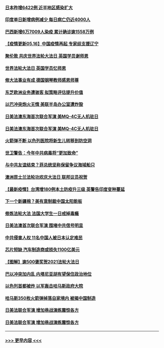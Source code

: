 #### [日本昨增6422例 近半地区感染扩大](../pages/prog202/a103120806.md?t=05162002) 
#### [印度单日新增病例减少 每日病亡仍近4000人](../pages/prog202/a103120532.md?t=05162002) 
#### [巴西新增6万7009人染疫 累计确诊逾1558万例](../pages/prog202/a103120520.md?t=05162002) 
#### [【疫情更新05.16】中国疫情再起 专家组支援辽宁](../pages/prog202/a103114528.md?t=05162002) 
#### [聚伦敦 共庆世界法轮大法日 英国学员谢师恩](../pages/prog202/a103120369.md?t=05162002) 
#### [世界法轮大法日 英国学员忆师恩](../pages/prog202/a103120367.md?t=05162002) 
#### [修大法事业有成 德国钢琴教师感恩师尊](../pages/prog202/a103120322.md?t=05162002) 
#### [东芝欧洲业务遭骇客  拟策略评估提升价值](../pages/prog202/a103120361.md?t=05162002) 
#### [以巴冲突炮火无情 美联半岛办公室遭炸毁](../pages/prog202/a103120368.md?t=05162002) 
#### [日美法澳东海首次联合军演 美MQ-4C无人机驻日](../pages/prog202/a103120374.md?t=05162002) 
#### [日美法澳东海首次联合军演 美MQ-4C无人机驻日](../pages/prog202/a103120366.md?t=05162002) 
#### [火箭弹不断 以色列医院将新生儿转移到防空洞](../pages/prog202/a103120199.md?t=05162002) 
#### [世卫警告：今年中共病毒将“更加致命”](../pages/prog202/a103120220.md?t=05162002) 
#### [与中共友谊结束？菲总统坚称保留争议海域船只](../pages/prog202/a103120210.md?t=05162002) 
#### [澳洲昆士兰法轮功欢庆大法日 联邦议员祝贺](../pages/prog202/a103120314.md?t=05162002) 
#### [【最新疫情】台湾增180例本土防疫升三级 英警告印度变种蔓延](../pages/prog202/a103120289.md?t=05162002) 
#### [下一个新疆棉？美有意制裁中国太阳能板](../pages/prog202/a103120259.md?t=05162002) 
#### [修炼法轮大法 法国大学生一日戒掉毒瘾](../pages/prog202/a103120243.md?t=05162002) 
#### [日美法澳首次联合军演 围堵中共信号明显](../pages/prog202/a103120093.md?t=05162002) 
#### [中共侵害人权 11名中国人被日本认定难民](../pages/prog202/a103120097.md?t=05162002) 
#### [芯片短缺 汽车制造商或损失1100亿美元](../pages/prog202/a103119610.md?t=05162002) 
#### [【图解】逾500褒奖贺2021法轮大法日](../pages/prog202/a103119825.md?t=05162002) 
#### [巴以冲突加内乱 内塔尼亚胡有望保住政治地位](../pages/prog202/a103119318.md?t=05162002) 
#### [以色列首都被炸 以军轰击哈马斯政府大院](../pages/prog202/a103119710.md?t=05162002) 
#### [哈马斯350枚火箭弹掉落自家境内 被揭中国制造](../pages/prog202/a103119583.md?t=05162002) 
#### [日美法联合军演 增加巷战演练震惊各方](../pages/prog202/a103119663.md?t=05162002) 
#### [日美法联合军演 增加巷战演练震惊各方](../pages/prog202/a103119662.md?t=05162002) 

----
#### [ >>> 更早内容 <<< ](../indexes/prog202-earlier.md)
